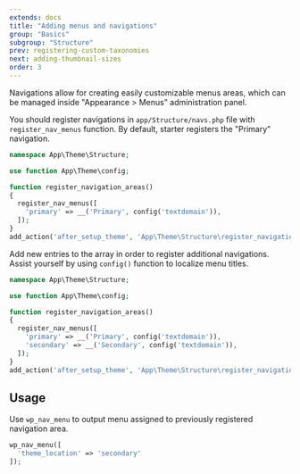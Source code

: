 ```yaml
---
extends: docs
title: "Adding menus and navigations"
group: "Basics"
subgroup: "Structure"
prev: registering-custom-taxonomies
next: adding-thumbnail-sizes
order: 3
---
```


Navigations allow for creating easily customizable menus areas, which can be managed inside "Appearance > Menus" administration panel.

You should register navigations in `app/Structure/navs.php` file with `register_nav_menus` function. By default, starter registers the "Primary" navigation.

```php
namespace App\Theme\Structure;

use function App\Theme\config;

function register_navigation_areas()
{
  register_nav_menus([
    'primary' => __('Primary', config('textdomain')),
  ]);
}
add_action('after_setup_theme', 'App\Theme\Structure\register_navigation_areas');
```

Add new entries to the array in order to register additional navigations. Assist yourself by using `config()` function to localize menu titles.

```php
namespace App\Theme\Structure;

use function App\Theme\config;

function register_navigation_areas()
{
  register_nav_menus([
    'primary' => __('Primary', config('textdomain')),
    'secondary' => __('Secondary', config('textdomain')),
  ]);
}
add_action('after_setup_theme', 'App\Theme\Structure\register_navigation_areas');
```

## Usage

Use `wp_nav_menu` to output menu assigned to previously registered navigation area.

```php
wp_nav_menu([
  'theme_location' => 'secondary'
]);
```
